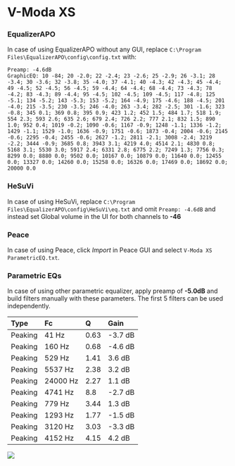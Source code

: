 # V-Moda XS

### EqualizerAPO
In case of using EqualizerAPO without any GUI, replace `C:\Program Files\EqualizerAPO\config\config.txt`
with:
```
Preamp: -4.6dB
GraphicEQ: 10 -84; 20 -2.0; 22 -2.4; 23 -2.6; 25 -2.9; 26 -3.1; 28 -3.4; 30 -3.6; 32 -3.8; 35 -4.0; 37 -4.1; 40 -4.3; 42 -4.3; 45 -4.4; 49 -4.5; 52 -4.5; 56 -4.5; 59 -4.4; 64 -4.4; 68 -4.4; 73 -4.3; 78 -4.2; 83 -4.3; 89 -4.4; 95 -4.5; 102 -4.5; 109 -4.5; 117 -4.8; 125 -5.1; 134 -5.2; 143 -5.3; 153 -5.2; 164 -4.9; 175 -4.6; 188 -4.5; 201 -4.0; 215 -3.5; 230 -3.5; 246 -4.0; 263 -3.4; 282 -2.5; 301 -1.6; 323 -0.8; 345 0.1; 369 0.8; 395 0.9; 423 1.2; 452 1.5; 484 1.7; 518 1.9; 554 2.3; 593 2.6; 635 2.6; 679 2.4; 726 2.2; 777 2.1; 832 1.5; 890 1.0; 952 0.4; 1019 -0.2; 1090 -0.6; 1167 -0.9; 1248 -1.1; 1336 -1.2; 1429 -1.1; 1529 -1.0; 1636 -0.9; 1751 -0.6; 1873 -0.4; 2004 -0.6; 2145 -0.6; 2295 -0.4; 2455 -0.6; 2627 -1.2; 2811 -2.1; 3008 -2.4; 3219 -2.2; 3444 -0.9; 3685 0.8; 3943 3.1; 4219 4.0; 4514 2.1; 4830 0.8; 5168 3.1; 5530 3.0; 5917 2.4; 6331 2.8; 6775 2.2; 7249 1.3; 7756 0.3; 8299 0.0; 8880 0.0; 9502 0.0; 10167 0.0; 10879 0.0; 11640 0.0; 12455 0.0; 13327 0.0; 14260 0.0; 15258 0.0; 16326 0.0; 17469 0.0; 18692 0.0; 20000 0.0
```

### HeSuVi
In case of using HeSuVi, replace `C:\Program Files\EqualizerAPO\config\HeSuVi\eq.txt` and omit `Preamp:
-4.6dB` and instead set Global volume in the UI for both channels to **-46**

### Peace
In case of using Peace, click *Import* in Peace GUI and select `V-Moda XS ParametricEQ.txt`.

### Parametric EQs
In case of using other parametric equalizer, apply preamp of **-5.0dB** and build filters manually with
these parameters. The first 5 filters can be used independently.

| Type    | Fc       |    Q | Gain    |
|:--------|:---------|:-----|:--------|
| Peaking | 41 Hz    | 0.63 | -3.7 dB |
| Peaking | 160 Hz   | 0.68 | -4.6 dB |
| Peaking | 529 Hz   | 1.41 | 3.6 dB  |
| Peaking | 5537 Hz  | 2.38 | 3.2 dB  |
| Peaking | 24000 Hz | 2.27 | 1.1 dB  |
| Peaking | 4741 Hz  | 8.8  | -2.7 dB |
| Peaking | 779 Hz   | 3.44 | 1.3 dB  |
| Peaking | 1293 Hz  | 1.77 | -1.5 dB |
| Peaking | 3120 Hz  | 3.03 | -3.3 dB |
| Peaking | 4152 Hz  | 4.15 | 4.2 dB  |

![](https://raw.githubusercontent.com/jaakkopasanen/AutoEq/master/results/innerfidelity/sbaf-serious/V-Moda%20XS/V-Moda%20XS.png)